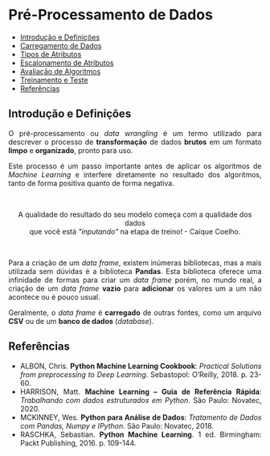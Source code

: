 <h1>Pré-Processamento de Dados</h1>
<ul>
  <li><a href="#introducao">Introdução e Definições</a></li>
  <li><a href="">Carregamento de Dados</a></li>
  <li><a href="">Tipos de Atributos</a></li>
  <li><a href="">Escalonamento de Atributos</a></li>
  <li><a href="">Avaliação de Algoritmos</a></li>
  <li><a href="">Treinamento e Teste</a></li>
  <li><a href="#referencias">Referências</a></li>
</ul>
<h2 name="introducao">Introdução e Definições</h2>
<p align="justify">O pré-processamento ou <em>data wrangling</em> é um termo utilizado para descrever o processo de <strong>transformação</strong> de dados <strong>brutos</strong> em um formato <strong>limpo</strong> e <strong>organizado</strong>, pronto para uso.</p>
<p align="justify">Este processo é um passo importante antes de aplicar os algoritmos de <em>Machine Learning</em> e interfere diretamente no resultado dos algoritmos, tanto de forma positiva quanto de forma negativa.</p>

<br />
<p align="center">A qualidade do resultado do seu modelo começa com a qualidade dos dados<br />que você está <em>"inputando"</em> na etapa de treino! - Caíque Coelho.</p>
<br />

<p align="justify">Para a criação de um <em>data frame</em>, existem inúmeras bibliotecas, mas a mais utilizada sem dúvidas é a biblioteca <strong>Pandas</strong>. Esta biblioteca oferece uma infinidade de formas para criar um <em>data frame</em> porém, no mundo real, a criação de um <em>data frame</em> <strong>vazio</strong> para <strong>adicionar</strong> os valores um a um não acontece ou é pouco usual.</p>
<p align="justify">Geralmente, o <em>data frame</em> é <strong>carregado</strong> de outras fontes, como um arquivo <strong>CSV</strong> ou de um <strong>banco de dados</strong> (<em>database</em>).</p>


<h2 name="referencias">Referências</h2>
<ul>
  <li align="justify">ALBON, Chris. <strong>Python Machine Learning Cookbook</strong>: <em>Practical Solutions from preprocessing to Deep Learning</em>. Sebastopol: O’Reilly, 2018. p. 23-60.</li>
  <li align="justify">HARRISON, Matt. <strong>Machine Learning – Guia de Referência Rápida</strong>: <em>Trabalhando com dados estruturados em Python</em>. São Paulo: Novatec, 2020.</li>
  <li align="justify">MCKINNEY, Wes. <strong>Python para Análise de Dados</strong>: <em>Tratamento de Dados com Pandas, Numpy e IPython</em>. São Paulo: Novatec, 2018.</li>
  <li align="justify">RASCHKA, Sebastian. <strong>Python Machine Learning</strong>. 1 ed. Birmingham: Packt Publishing, 2016. p. 109-144.</li>
</ul>

